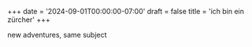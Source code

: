 +++
date = '2024-09-01T00:00:00-07:00'
draft = false
title = 'ich bin ein zürcher'
+++

new adventures, same subject
